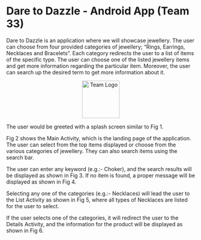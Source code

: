# Dare to Dazzle - Android App (Team 33)
Dare to Dazzle is an application where we will showcase jewellery. The user can choose from four provided categories of jewellery; “Rings, Earrings, Necklaces and Bracelets”. Each category redirects the user to a list of items of the specific type. The user can choose one of the listed jewellery items and get more information regarding the particular item. Moreover, the user can search up the desired term to get more information about it. 

<p align="center">
  <img src="" alt="Team Logo"
	title="Logo" width="100" height="100" />
</p>

The user would be greeted with a splash screen similar to Fig 1.

Fig 2 shows the Main Activity, which is the landing page of the application. The user can select from the top items displayed or choose from the various categories of jewellery. They can also search items using the search bar.

The user can enter any keyword (e.g.:- Choker), and the search results will be displayed as shown in Fig 3. If no item is found, a proper message will be displayed as shown in Fig 4.

Selecting any one of the categories (e.g.:- Necklaces) will lead the user to the List Activity as shown in Fig 5, where all types of Necklaces are listed for the user to select.

If the user selects one of the categories, it will redirect the user to the Details Activity, and the information for the product will be displayed as shown in Fig 6.

